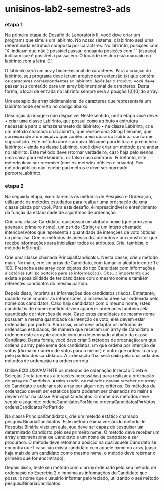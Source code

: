 # unisinos-lab2-semestre3-ads



### etapa 1
Na primeira etapa do Desafio do Laboratório II, você deve criar um programa que simule um labirinto. No nosso sistema, o labirinto será uma determinada estrutura composta por caracteres. No labirinto, posições com 'X' indicam que não é possível passar, enquanto posições com ' ' (espaço) indicam que é possível a passagem. O local de destino está marcado no labirinto com a letra 'D'.

O labirinto será um array bidimensional de caracteres. Para a criação do labirinto, seu programa deve ler um arquivo com extensão txt que contém os caracteres correspondentes ao labirinto. Após ler o arquivo, você deve passar seu conteúdo para um array bidimensional de caracteres. Desta forma, o local de entrada no labirinto sempre será a posição [0][0] do array.

Um exemplo de array bidimensional de caracteres que representaria um labirinto pode ser visto no código abaixo:

Descrição da imagem não disponível
Neste sentido, nesta etapa você deve:
• criar uma classe Labirinto, que possui como atributo a estrutura necessária para o armazenamento do labirinto;
• na classe Labirinto, crie um método chamado criaLabirinto, que recebe uma String filename, que corresponde a um arquivo que contém a estrutura do labirinto, conforme supracitado. Este método abre o arquivo filename para leitura e preenche o labirinto;
• ainda na classe Labirinto, você deve criar um método para andar no labirinto. Este método deve retornar verdadeiro, caso haja pelo menos uma saída para este labirinto, ou falso caso contrário. Entretanto, este método deve ser recursivo (com os métodos público e privado). Seu método público não recebe parâmetros e deve ser nomeado percorreLabirinto.



### etapa 2

Na segunda etapa, exercitaremos os métodos de Pesquisa e Ordenação, utilizando os métodos estudados para realizar uma ordenação de uma classe criada por você. Para este desafio, é imprescindível o entendimento da função da estabilidade de algoritmos de ordenação.

Crie uma classe Candidato, que possui um atributo nome (que armazena apenas o primeiro nome), um partido (String) e um inteiro chamado intencoesVotos que representa a quantidade de intenções de voto obtidas na pesquisa. Crie os métodos de acesso dos atributos e um construtor que recebe informações para inicializar todos os atributos. Crie, também, o método toString().


Crie uma classe chamada PrincipalCandidatos. Nesta classe, crie o método main. No main, crie um array de Candidato, com tamanho aleatório entre 1 e 100. Preencha este array com objetos do tipo Candidato com informações aleatórias (utilize sorteios para as informações). Obs.: é importante que exista a possibilidade de ter candidatos com o mesmo nome e também diferentes candidatos do mesmo partido.


Depois disso, imprima as informações dos candidatos criados. Entretanto, quando você imprimir as informações, a impressão deve sair ordenada pelo nome dos candidatos. Caso haja candidatos com o mesmo nome, estes candidatos de nome repetido devem aparecer ordenados também pela quantidade de intenções de voto. Caso estes candidatos de mesmo nome possuam a mesma quantidade de intenção de voto, eles devem estar ordenados por partido.
Para isso, você deve adaptar os métodos de ordenação estudados, de maneira que recebam um array de Candidato e ordenem este array de acordo com um determinado atributo da classe Candidato. Desta forma, você deve criar 3 métodos de ordenação: um que ordena o array pelo nome dos candidatos, um que ordena por intenção de votos (do maior número de votos para o menor) e outro que ordena o array pelo partido dos candidatos. A ordenação final será dada pela chamada dos métodos de ordenação na ordem correta.


Utilize EXCLUSIVAMENTE os métodos de ordenação Inserção Direta e Seleção Direta (com as alterações necessárias) para realizar a ordenação do array de Candidato. Assim sendo, os métodos devem receber um array de Candidato e ordenar este array por algum dos critérios. Os métodos de ordenação devem ser estáticos (para poderem ser chamados no main) e devem estar na classe PrincipalCandidatos. O nome dos métodos deve seguir o seguinte:
ordenaCandidatosPorNome
ordenaCandidatosPorVotos
ordenaCandidatosPorPartido


Na classe PrincipalCandidatos, crie um método estático chamado pesquisaBinariaCandidatos. Este método é uma versão do método de Pesquisa Binária visto em aula, que deve ser capaz de pesquisar um determinado Candidato pelo seu primeiro nome. O método deve receber um array unidimensional de Candidato e um nome de candidato a ser procurado. O método deve retornar a posição na qual aquele Candidato se encontra ou -1 caso não exista candidato com aquele nome no array (caso haja mais de um candidato com o mesmo nome, o método deve retornar o primeiro que for encontrado).


Depois disso, teste seu método com o array ordenado pelo seu método de ordenação do Exercício 2 e imprima as informações do Candidato que possui o nome que o usuário informar pelo teclado, utilizando o seu método pesquisaBinariaCandidatos.